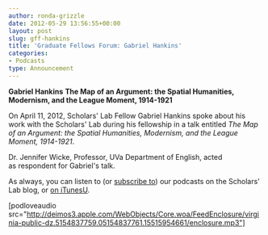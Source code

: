 ```yaml
---
author: ronda-grizzle
date: 2012-05-29 13:56:55+00:00
layout: post
slug: gff-hankins
title: 'Graduate Fellows Forum: Gabriel Hankins'
categories:
- Podcasts
type: Announcement
---
```


**Gabriel Hankins**
**The Map of an Argument: the Spatial Humanities, Modernism, and the League Moment, 1914-1921**

On April 11, 2012, Scholars' Lab Fellow Gabriel Hankins spoke about his work with the Scholars' Lab during his fellowship in a talk entitled _The Map of an Argument: the Spatial Humanities, Modernism, and the League Moment, 1914-1921_.

Dr. Jennifer Wicke, Professor, UVa Department of English, acted as respondent for Gabriel's talk.

As always, you can listen to (or [subscribe to](http://www.scholarslab.org/category/podcasts/)) our podcasts on the Scholars' Lab blog, or [on iTunesU](http://itunes.apple.com/us/itunes-u/scholars-lab-speaker-series/id401906619).

[podloveaudio src="http://deimos3.apple.com/WebObjects/Core.woa/FeedEnclosure/virginia-public-dz.5154837759.05154837761.15515954661/enclosure.mp3"]
